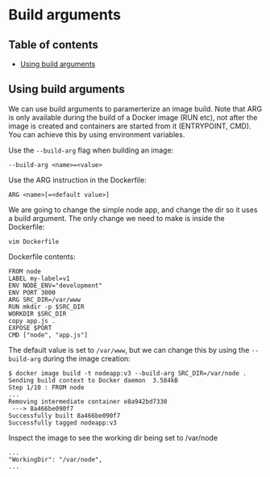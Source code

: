 # Build arguments

## Table of contents
* [Using build arguments](#using-build-arguments)

## Using build arguments
We can use build arguments to paramerterize an image build. Note that ARG is only available during the build of a Docker
image (RUN etc), not after the image is created and containers are started from it (ENTRYPOINT, CMD). You can achieve 
this by using environment variables. 

Use the `--build-arg` flag when building an image:
```
--build-arg <name>=<value>
```

Use the ARG instruction in the Dockerfile:
```
ARG <name>[=<default value>]
```

We are going to change the simple node app, and change the dir so it uses a build argument.
The only change we need to make is inside the Dockerfile:
```
vim Dockerfile
```
Dockerfile contents:
```
FROM node
LABEL my-label=v1
ENV NODE_ENV="development"
ENV PORT 3000
ARG SRC_DIR=/var/www
RUN mkdir -p $SRC_DIR
WORKDIR $SRC_DIR
copy app.js .
EXPOSE $PORT
CMD ["node", "app.js"]
```

The default value is set to `/var/www`, but we can change this by using the `--build-arg` during the image creation:
```
$ docker image build -t nodeapp:v3 --build-arg SRC_DIR=/var/node .
Sending build context to Docker daemon  3.584kB
Step 1/10 : FROM node
...
Removing intermediate container e8a942bd7330
 ---> 8a466be090f7
Successfully built 8a466be090f7
Successfully tagged nodeapp:v3
```

Inspect the image to see the working dir being set to /var/node
```
...
"WorkingDir": "/var/node",
...
```
